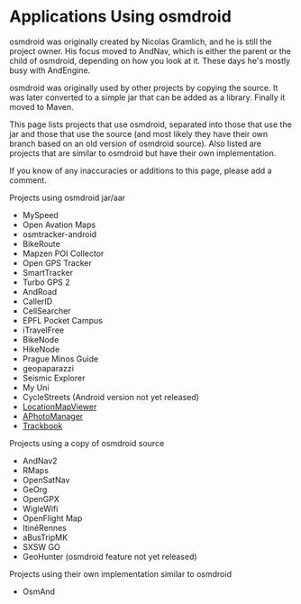 # Applications Using osmdroid

osmdroid was originally created by Nicolas Gramlich, and he is still the project owner. His focus moved to AndNav, which is either the parent or the child of osmdroid, depending on how you look at it. These days he's mostly busy with AndEngine.

osmdroid was originally used by other projects by copying the source. It was later converted to a simple jar that can be added as a library. Finally it moved to Maven.

This page lists projects that use osmdroid, separated into those that use the jar and those that use the source (and most likely they have their own branch based on an old version of osmdroid source). Also listed are projects that are similar to osmdroid but have their own implementation.

If you know of any inaccuracies or additions to this page, please add a comment.

Projects using osmdroid jar/aar

* MySpeed
* Open Avation Maps
* osmtracker-android
* BikeRoute
* Mapzen POI Collector
* Open GPS Tracker
* SmartTracker
* Turbo GPS 2
* AndRoad
* CallerID
* CellSearcher
* EPFL Pocket Campus
* iTravelFree
* BikeNode
* HikeNode
* Prague Minos Guide
* geopaparazzi
* Seismic Explorer
* My Uni
* CycleStreets (Android version not yet released)
* [LocationMapViewer](https://github.com/k3b/LocationMapViewer)
* [APhotoManager](https://github.com/k3b/APhotoManager/)
* [Trackbook](https://github.com/y20k/trackbook/)

Projects using a copy of osmdroid source

* AndNav2
* RMaps
* OpenSatNav
* GeOrg
* OpenGPX
* WigleWifi
* OpenFlight Map
* ItinéRennes
* aBusTripMK
* SXSW GO
* GeoHunter (osmdroid feature not yet released)

Projects using their own implementation similar to osmdroid

* OsmAnd
